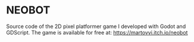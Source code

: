 # NEOBOT
 Source code of the 2D pixel platformer game I developed with Godot and GDScript. The game is available for free at: https://martovvi.itch.io/neobot
